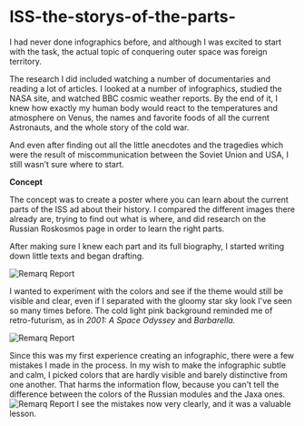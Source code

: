 # ISS-the-storys-of-the-parts-


I had never done infographics before, and although I was excited to start with the task, the actual topic of conquering outer space was foreign territory.

The research I did included watching a number of documentaries and reading a lot of articles. I looked at a number of infographics, studied the NASA site, and watched BBC cosmic weather reports. By the end of it, I knew how exactly my human body would react to the temperatures and atmosphere on Venus, the names and favorite foods of all the current Astronauts, and the whole story of the cold war.

And even after finding out all the little anecdotes and the tragedies which were the result of miscommunication between the Soviet Union and USA, I still wasn’t sure where to start.

**Concept**

The concept was to create a poster where you can learn about the current parts of the ISS ad about their history. I compared the different images there already are, trying to find out what is where, and did research on the Russian Roskosmos page in order to learn the right parts.

After making sure I knew each part and its full biography, I started writing down little texts and began drafting.



![Remarq Report](https://github.com/Ninotschka/ISS-the-storys-of-the-parts-/blob/master/schriften.png)


I wanted to experiment with the colors and see if the theme would still be visible and clear, even if I separated with the gloomy star sky look I've seen so many times before. The cold light pink background reminded me of retro-futurism, as in *2001: A Space Odyssey* and *Barbarella.*


![Remarq Report](https://github.com/Ninotschka/ISS-the-storys-of-the-parts-/blob/master/farben.png)


Since this was my first experience creating an infographic, there were a few mistakes I made in the process. In my wish to make the infographic subtle and calm, I picked colors that are hardly visible and barely distinctive from one another. That harms the information flow, because you can't tell the difference between the colors of the Russian modules and the Jaxa ones.
![Remarq Report](https://github.com/Ninotschka/ISS-the-storys-of-the-parts-/blob/master/ISS%20visualisation%20plakat.png)
I see the mistakes now very clearly, and it was a valuable lesson.
